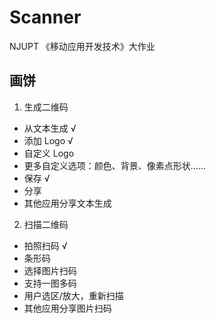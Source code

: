 # Scanner

NJUPT 《移动应用开发技术》大作业

## 画饼

1. 生成二维码  
  - 从文本生成 √  
  - 添加 Logo √  
  - 自定义 Logo  
  - 更多自定义选项：颜色、背景、像素点形状……  
  - 保存 √  
  - 分享  
  - 其他应用分享文本生成  
2. 扫描二维码  
  - 拍照扫码 √  
  - 条形码  
  - 选择图片扫码  
  - 支持一图多码  
  - 用户选区/放大，重新扫描  
  - 其他应用分享图片扫码  
